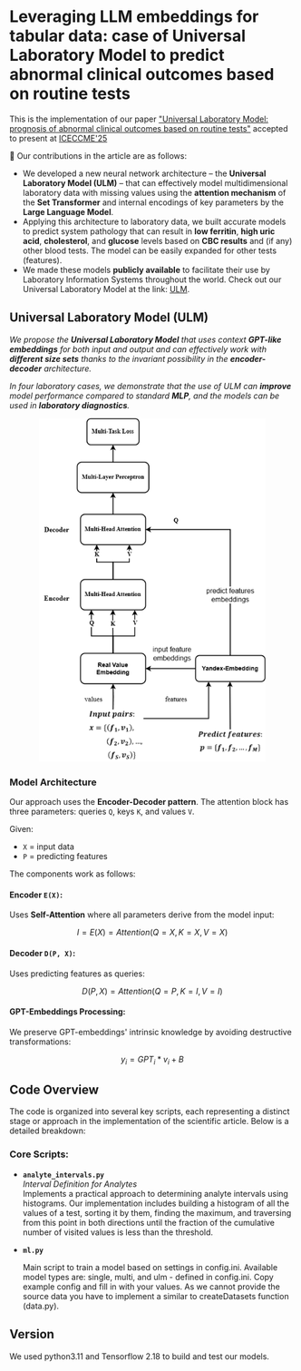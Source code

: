 # Leveraging LLM embeddings for tabular data: case of Universal Laboratory Model to predict abnormal clinical outcomes based on routine tests

This is the implementation of our paper ["Universal Laboratory Model: prognosis of abnormal clinical outcomes based on routine tests"](https://arxiv.org/abs/2506.15330) accepted to present at [ICECCME'25](https://www.iceccme.com/venue) 

📌 Our contributions in the article are as follows:

- We developed a new neural network architecture – the **Universal Laboratory Model (ULM)** – that can effectively model multidimensional laboratory data with missing values using the **attention mechanism** of the **Set Transformer** and internal encodings of key parameters by the **Large Language Model**.
- Applying this architecture to laboratory data, we built accurate models to predict system pathology that can result in **low ferritin**, **high uric acid**, **cholesterol**, and **glucose** levels based on **CBC results** and (if any) other blood tests. The model can be easily expanded for other tests (features).
- We made these models **publicly available** to facilitate their use by Laboratory Information Systems throughout the world. Check out our Universal Laboratory Model at the link: [ULM](https://ulm.roslis.ru).

## Universal Laboratory Model (ULM)

*We propose the **Universal Laboratory Model** that uses context **GPT-like embeddings** for both input and output and can effectively work with **different size sets** thanks to the invariant possibility in the **encoder-decoder** architecture.*

*In four laboratory cases, we demonstrate that the use of ULM can **improve** model performance compared to standard **MLP**, and the models can be used in **laboratory diagnostics**.*

<div align="center">
  <img src="images/ulm.png" width="400">
</div>

### Model Architecture

Our approach uses the **Encoder-Decoder pattern**. The attention block has three parameters: queries `Q`, keys `K`, and values `V`.

Given:
- `X` = input data
- `P` = predicting features

The components work as follows:

#### Encoder `E(X)`:
Uses **Self-Attention** where all parameters derive from the model input:

```math
  I = E(X) = Attention(Q = X, K = X, V = X)
```

#### Decoder `D(P, X)`:
Uses predicting features as queries:

```math
  D(P, X) = Attention(Q = P, K = I, V = I)
```

#### GPT-Embeddings Processing:
We preserve GPT-embeddings' intrinsic knowledge by avoiding destructive transformations:

```math
  y_i = GPT_i*v_i + B
```

## Code Overview

The code is organized into several key scripts, each representing a distinct stage or approach in the implementation of the scientific article. Below is a detailed breakdown:

### Core Scripts:
- **`analyte_intervals.py`**  
  *Interval Definition for Analytes*  
  Implements a practical approach to determining analyte intervals using histograms. Our implementation includes building a histogram of all the values of a test, sorting it by them, finding the maximum, and traversing from this point in both directions until the fraction of the cumulative number of visited values is less than the threshold.
  
- **`ml.py`**  
  
  Main script to train a model based on settings in config.ini. Available model types are: single, multi, and ulm - defined in config.ini.
  Copy example config and fill in with your values. As we cannot provide the source data you have to implement a similar to createDatasets function (data.py).

## Version

We used python3.11 and Tensorflow 2.18 to build and test our models.


